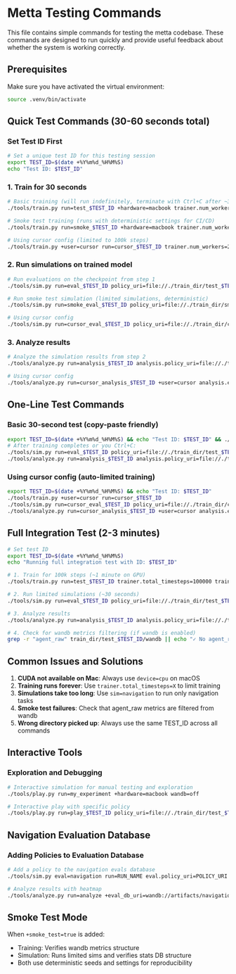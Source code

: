 # Metta Testing Commands

This file contains simple commands for testing the metta codebase. These commands are designed to run quickly and provide useful feedback about whether the system is working correctly.

## Prerequisites

Make sure you have activated the virtual environment:

```bash
source .venv/bin/activate
```

## Quick Test Commands (30-60 seconds total)

### Set Test ID First

```bash
# Set a unique test ID for this testing session
export TEST_ID=$(date +%Y%m%d_%H%M%S)
echo "Test ID: $TEST_ID"
```

### 1. Train for 30 seconds

```bash
# Basic training (will run indefinitely, terminate with Ctrl+C after ~30 seconds)
./tools/train.py run=test_$TEST_ID +hardware=macbook trainer.num_workers=2

# Smoke test training (runs with deterministic settings for CI/CD)
./tools/train.py run=smoke_$TEST_ID +hardware=macbook trainer.num_workers=2 +smoke_test=true

# Using cursor config (limited to 100k steps)
./tools/train.py +user=cursor run=cursor_$TEST_ID trainer.num_workers=2
```

### 2. Run simulations on trained model

```bash
# Run evaluations on the checkpoint from step 1
./tools/sim.py run=eval_$TEST_ID policy_uri=file://./train_dir/test_$TEST_ID/checkpoints device=cpu

# Run smoke test simulation (limited simulations, deterministic)
./tools/sim.py run=smoke_eval_$TEST_ID policy_uri=file://./train_dir/smoke_$TEST_ID/checkpoints device=cpu +sim_job.smoke_test=true

# Using cursor config
./tools/sim.py run=cursor_eval_$TEST_ID policy_uri=file://./train_dir/cursor_$TEST_ID/checkpoints +user=cursor
```

### 3. Analyze results

```bash
# Analyze the simulation results from step 2
./tools/analyze.py run=analysis_$TEST_ID analysis.policy_uri=file://./train_dir/test_$TEST_ID/checkpoints analysis.eval_db_uri=./train_dir/eval_$TEST_ID/stats.db

# Using cursor config
./tools/analyze.py run=cursor_analysis_$TEST_ID +user=cursor analysis.eval_db_uri=./train_dir/cursor_eval_$TEST_ID/stats.db
```

## One-Line Test Commands

### Basic 30-second test (copy-paste friendly)

```bash
export TEST_ID=$(date +%Y%m%d_%H%M%S) && echo "Test ID: $TEST_ID" && ./tools/train.py run=test_$TEST_ID +hardware=macbook trainer.total_timesteps=10000 trainer.num_workers=2
# After training completes or you Ctrl+C:
./tools/sim.py run=eval_$TEST_ID policy_uri=file://./train_dir/test_$TEST_ID/checkpoints device=cpu sim=navigation
./tools/analyze.py run=analysis_$TEST_ID analysis.policy_uri=file://./train_dir/test_$TEST_ID/checkpoints analysis.eval_db_uri=./train_dir/eval_$TEST_ID/stats.db
```

### Using cursor config (auto-limited training)

```bash
export TEST_ID=$(date +%Y%m%d_%H%M%S) && echo "Test ID: $TEST_ID"
./tools/train.py +user=cursor run=cursor_$TEST_ID
./tools/sim.py run=cursor_eval_$TEST_ID policy_uri=file://./train_dir/cursor_$TEST_ID/checkpoints +user=cursor sim=navigation
./tools/analyze.py run=cursor_analysis_$TEST_ID +user=cursor analysis.eval_db_uri=./train_dir/cursor_eval_$TEST_ID/stats.db
```

## Full Integration Test (2-3 minutes)

```bash
# Set test ID
export TEST_ID=$(date +%Y%m%d_%H%M%S)
echo "Running full integration test with ID: $TEST_ID"

# 1. Train for 100k steps (~1 minute on GPU)
./tools/train.py run=test_$TEST_ID trainer.total_timesteps=100000 trainer.checkpoint.checkpoint_interval=50 trainer.simulation.evaluate_interval=0 trainer.num_workers=2

# 2. Run limited simulations (~30 seconds)
./tools/sim.py run=eval_$TEST_ID policy_uri=file://./train_dir/test_$TEST_ID/checkpoints sim=navigation device=cpu

# 3. Analyze results
./tools/analyze.py run=analysis_$TEST_ID analysis.policy_uri=file://./train_dir/test_$TEST_ID/checkpoints analysis.eval_db_uri=./train_dir/eval_$TEST_ID/stats.db

# 4. Check for wandb metrics filtering (if wandb is enabled)
grep -r "agent_raw" train_dir/test_$TEST_ID/wandb || echo "✓ No agent_raw metrics in wandb logs"
```

## Common Issues and Solutions

1. **CUDA not available on Mac**: Always use `device=cpu` on macOS
2. **Training runs forever**: Use `trainer.total_timesteps=X` to limit training
3. **Simulations take too long**: Use `sim=navigation` to run only navigation tasks
4. **Smoke test failures**: Check that agent_raw metrics are filtered from wandb
5. **Wrong directory picked up**: Always use the same TEST_ID across all commands

## Interactive Tools

### Exploration and Debugging

```bash
# Interactive simulation for manual testing and exploration
./tools/play.py run=my_experiment +hardware=macbook wandb=off

# Interactive play with specific policy
./tools/play.py run=play_$TEST_ID policy_uri=file://./train_dir/test_$TEST_ID/checkpoints +hardware=macbook
```

## Navigation Evaluation Database

### Adding Policies to Evaluation Database

```bash
# Add a policy to the navigation evals database
./tools/sim.py eval=navigation run=RUN_NAME eval.policy_uri=POLICY_URI +eval_db_uri=wandb://artifacts/navigation_db

# Analyze results with heatmap
./tools/analyze.py run=analyze +eval_db_uri=wandb://artifacts/navigation_db analyzer.policy_uri=POLICY_URI
```

## Smoke Test Mode

When `+smoke_test=true` is added:

- Training: Verifies wandb metrics structure
- Simulation: Runs limited sims and verifies stats DB structure
- Both use deterministic seeds and settings for reproducibility
